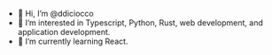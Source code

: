 - 👋 Hi, I’m @ddiciocco
- 👀 I’m interested in Typescript, Python, Rust, web development, and application development.
- 🌱 I’m currently learning React.


<!---
ddiciocco/ddiciocco is a ✨ special ✨ repository because its `README.md` (this file) appears on your GitHub profile.
You can click the Preview link to take a look at your changes.
--->
